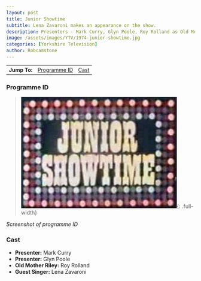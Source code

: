 ```yaml
---
layout: post
title: Junior Showtime
subtitle: Lena Zavaroni makes an appearance on the show.
description: Presenters - Mark Curry, Glyn Poole, Roy Rolland as Old Mother Riley, Lena Zavaroni.
image: /assets/images/YTV/1974-junior-showtime.jpg
categories: [Yorkshire Television]
author: Robcamstone
---
```


<table>
<tr align="center">
<th>Jump To:</th>
<td><a href="#programme-id">Programme ID</a></td>
<td><a href="#cast">Cast</a></td>
</tr>
</table>

### Programme ID
> ![Screenshot of programme ID](/assets/images/YTV/1974-junior-showtime.jpg){: .full-width}

<cite>Screenshot of programme ID</cite>

### Cast
* **Presenter:** Mark Curry
* **Presenter:** Glyn Poole
* **Old Mother Riley:** Roy Rolland
* **Guest Singer:** Lena Zavaroni

